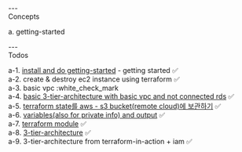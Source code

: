 
---\
Concepts


a. getting-started



---\
Todos


a-1. [install and do getting-started](https://developer.hashicorp.com/terraform/tutorials/aws-get-started/install-cli) - getting started :white_check_mark:\
a-2. create & destroy ec2 instance using terraform :white_check_mark:\
a-3. basic vpc :white_check_mark\
a-4. [basic 3-tier-architecture with basic vpc and not connected rds](https://www.youtube.com/watch?v=7xngnjfIlK4) :white_check_mark:\
a-5. [terraform state를 aws - s3 bucket(remote cloud)에 보관하기](https://www.youtube.com/watch?v=7xngnjfIlK4) :white_check_mark:\
a-6. [variables(also for private info) and output](https://www.youtube.com/watch?v=7xngnjfIlK4) :white_check_mark:\
a-7. [terraform module](https://www.youtube.com/watch?v=7xngnjfIlK4) :white_check_mark:\
a-8. [3-tier-architecture](https://github.com/midejoe/3tierarchitecture-Terraform) :white_check_mark:\
a-9. 3-tier-architecture from terraform-in-action + iam :white_check_mark:
